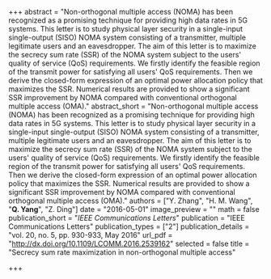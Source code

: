 +++
abstract = "Non-orthogonal multiple access (NOMA) has been recognized as a promising technique for providing high data rates in 5G systems. This letter is to study physical layer security in a single-input single-output (SISO) NOMA system consisting of a transmitter, multiple legitimate users and an eavesdropper. The aim of this letter is to maximize the secrecy sum rate (SSR) of the NOMA system subject to the users' quality of service (QoS) requirements. We firstly identify the feasible region of the transmit power for satisfying all users' QoS requirements. Then we derive the closed-form expression of an optimal power allocation policy that maximizes the SSR. Numerical results are provided to show a significant SSR improvement by NOMA compared with conventional orthogonal multiple access (OMA)."
abstract_short = "Non-orthogonal multiple access (NOMA) has been recognized as a promising technique for providing high data rates in 5G systems. This letter is to study physical layer security in a single-input single-output (SISO) NOMA system consisting of a transmitter, multiple legitimate users and an eavesdropper. The aim of this letter is to maximize the secrecy sum rate (SSR) of the NOMA system subject to the users' quality of service (QoS) requirements. We firstly identify the feasible region of the transmit power for satisfying all users' QoS requirements. Then we derive the closed-form expression of an optimal power allocation policy that maximizes the SSR. Numerical results are provided to show a significant SSR improvement by NOMA compared with conventional orthogonal multiple access (OMA)."
authors = ["Y. Zhang", "H. M. Wang", "**Q. Yang**", "Z. Ding"]
date = "2016-05-01"
image_preview = ""
math = false
publication_short = "*IEEE Communications Letters*"
publication = "IEEE Communications Letters"
publication_types = ["2"]
publication_details = "vol. 20, no. 5, pp. 930-933, May 2016"
url_pdf = "http://dx.doi.org/10.1109/LCOMM.2016.2539162"
selected = false
title = "Secrecy sum rate maximization in non-orthogonal multiple access"


+++